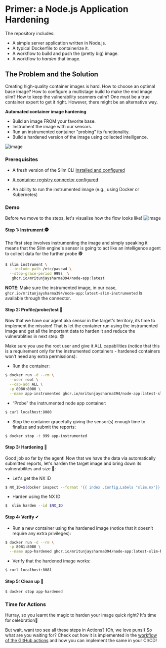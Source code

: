# Primer: a Node.js Application Hardening

The repository includes:

- A simple server application written in Node.js.
- A typical Dockerfile to containerize it.
- A workflow to build and push the (pretty big) image.
- A workflow to _harden_ that image.

## The Problem and the Solution 

Creating high-quality container images is hard. How to choose an optimal base image? 
How to configure a multistage build to make the end image slim? 
How to keep the vulnerability scanners calm? 
One must be a true container expert to get it right. 
However, there might be an alternative way.

**Automated container image hardening**

* Build an image FROM your favorite base.
* Instrument the image with our sensors.
* Run an instrumented container "probing" its functionality.
* Build a hardened version of the image using collected intelligence.

![image](https://user-images.githubusercontent.com/45476902/218093055-50a44810-db1a-43fd-a71d-909e521d4a55.png)


### Prerequisites
* A fresh version of the Slim CLI [installed and configured](https://portal.slim.dev/cli)

* [A container registry connector configured](https://portal.slim.dev/connectors)

* An ability to run the instrumented image (e.g., using Docker or Kubernetes)

### Demo

Before we move to the steps, let's visualise how the flow looks like!
![image](https://user-images.githubusercontent.com/45476902/218159028-d2b21334-bfeb-45dd-8d2d-725fbe3d3520.png)


#### Step 1: Instrument  🕵️

The first step involves instrumenting the image and simply speaking it means that the Slim engine's sensor is going to act like an intelligence agent to collect data for the further probe  🕵️


```sh
$ slim instrument \
  --include-path /etc/passwd \
  --stop-grace-period 999s  \
   ghcr.io/mritunjaysharma394/node-app:latest
```

**NOTE**: Make sure the instrumented image, in our case, `ghcr.io/mritunjaysharma394/node-app:latest-slim-instrumented` is available through the connector.

#### Step 2: Profile/probe/test  🔎

Now that we have our agent aka sensor in the target's territory, its time to implement the mission! 
That is let the container run using the instrumented image and get all the important data to harden it and reduce the vulnerablities in next step. 😎
 
Make sure you use the root user and give it ALL capabilities (notice that this is a requirement only for the instrumented containers - hardened containers won’t need any extra permissions):
* Run the container: 
 ```sh
 $ docker run -d --rm \
   --user root \
   --cap-add ALL \
   -p 8080:8080 \
   --name app-instrumented ghcr.io/mritunjaysharma394/node-app:latest-slim-instrumented 
  ```
* “Probe” the instrumented node app container:
```sh
$ curl localhost:8080
```

* Stop the container gracefully giving the sensor(s) enough time to finalize and submit the reports:


```sh
$ docker stop -t 999 app-instrumented
```
#### Step 3: Hardening  🔨

Good job so far by the agent! 
Now that we have the data via automatically submitted reports, let's harden the target image and bring down its vulnerabilites and size 🚀:

* Let's get the NX ID

```sh
$ NX_ID=$(docker inspect --format '{{ index .Config.Labels "slim.nx"}}' ghcr.io/mritunjaysharma394/node-app:latest-slim-instrumented)
```

* Harden using the NX ID
```sh
$  slim harden --id $NX_ID
```

#### Step 4: Verify  ✔

* Run a new container using the hardened image (notice that it doesn’t require any extra privileges):

```sh
$ docker run -d --rm \
  -p 8081:8080 \
  --name app-hardened ghcr.io/mritunjaysharma394/node-app:latest-slim-hardened
 ```
 
* Verify that the hardened image works:

```sh
$ curl localhost:8081
```

#### Step 5: Clean up 🧹


```sh
$ docker stop app-hardened
```
### Time for Actions
Hurray, so you learnt the magic to harden your image quick right? 
It's time for celebration🍾

But wait, want too see all these steps in Actions? (Oh, we love puns!) So what are you waiting for?
Check out how it is implemented in the [workflow of the GitHub actions](https://github.com/mritunjaysharma394/ich-examples/actions) and how you can implement the same in your CI/CD! 
